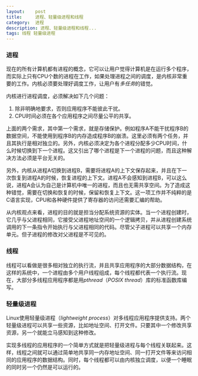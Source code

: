 ```yaml
---
layout:    post
title:     进程、轻量级进程和线程
category:  进程
description: 进程、轻量级进程和线程...
tags: 线程 轻量级进程
---
```


### 进程 ###

现在的所有计算机都有进程的概念，它可以让用户觉得计算机是在运行多个程序，而实际上只有CPU个数的进程在工作，如果处理进程之间的调度，是内核非常重要的工作。内核必须要处理好调度工作，让用户有*多任务*的错觉。

内核进行进程调度，必须解决如下几个问题：

1. 除非明确地要求，否则应用程序不能彼此干扰。
2. CPU时间必须在各个应用程序之间尽量公平的共享。

上面的两个需求，其中第一个需求，就是存储保护。例如程序A不能干扰程序B的数据空间，不能使用到程序B的内存造成程序B的崩溃。这里必须有两个任务，并且其执行是相对独立的。另外，内核必须决定为各个进程分配多少CPU时间，什么时候切换到下一个进程。这又引出了哪个进程是下一个进程的问题，而且这种解决方法必须是平台无关的。

另外，内核从进程A切换到进程B，需要将进程A的上下文保存起来，并且在下一次恢复到进程A的时候，恢复进程的上下文。进程A不会感知到进程B，可以这么说，进程A会认为自己是计算机中唯一的进程，而且也无需共享空间。为了造成这种错觉，需要在切换和恢复的时候，保留和恢复上下文。这一项工作并不纯粹的是C语言实现，CPU和各种硬件提供了寄存器的访问还需要汇编的帮助。

从内核观点来看，进程的目的就是担当分配系统资源的实体。当一个进程创建时，它几乎与父进程相同，它接受父进程地址空间的一个逻辑拷贝，并从进程创建系统调用的下一条指令开始执行与父进程相同的代码。尽管父子进程可以共享一个内存单元。但子进程的修改对父进程是不可见的。

### 线程 ###

线程可以看做是很多相对独立的执行流，并且共享应用程序的大部分数据结构，在这样的系统中，一个进程由多个用户线程组成，每个线程都代表一个执行流。现在，大部分多线程应用程序都是用*pthread*（*POSIX thread*）库的标准函数库编写。

### 轻量级进程 ###

Linux使用轻量级进程（*lightweight process*）对多线程应用程序提供支持。两个轻量级进程可以共享一些资源，比如地址空间、打开文件。只要其中一个修改共享资源，另一个就能立马感知到这种修改。

实现多线程的应用程序的一个简单方式就是把轻量级进程与每个线程关联起来。这样，线程之间就可以通过简单地共享同一内存地址空间、同一打开文件等来访问相同的应用程序的数据结构。同时，每个线程都可以由内核独立调度，以便一个睡眠的同时另一个仍然是可以运行的。